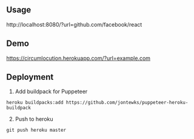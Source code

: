 ## Usage
http://localhost:8080/?url=github.com/facebook/react

## Demo 
https://circumlocution.herokuapp.com/?url=example.com
 
## Deployment
1. Add buildpack for Puppeteer
```
heroku buildpacks:add https://github.com/jontewks/puppeteer-heroku-buildpack
```

2. Push to heroku
```
git push heroku master
```
